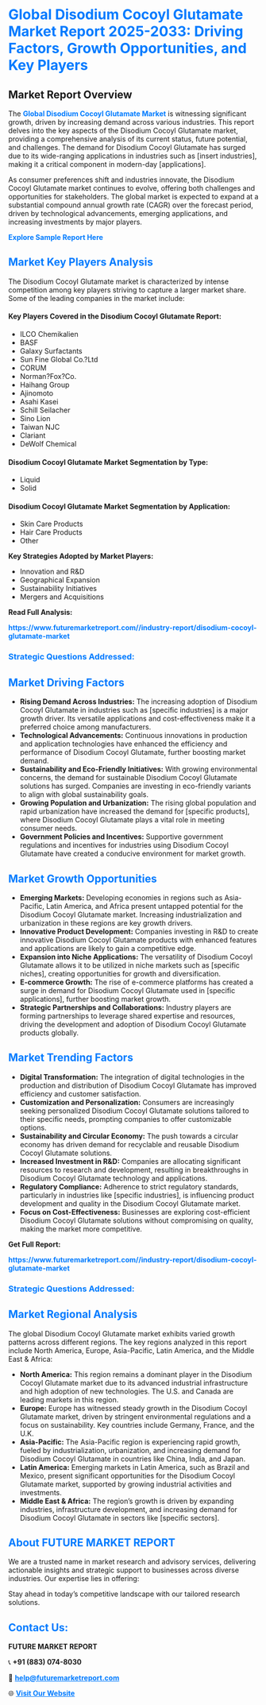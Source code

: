 <h1 style="color: #007BFF;">Global Disodium Cocoyl Glutamate Market Report 2025-2033: Driving Factors, Growth Opportunities, and Key Players</h1>

<section id="overview">
<h2>Market Report Overview</h2>
<p>The <a href="https://www.futuremarketreport.com//industry-report/disodium-cocoyl-glutamate-market" style="color: #007BFF; text-decoration: none;"><strong>Global Disodium Cocoyl Glutamate Market</strong></a> is witnessing significant growth, driven by increasing demand across various industries. This report delves into the key aspects of the Disodium Cocoyl Glutamate market, providing a comprehensive analysis of its current status, future potential, and challenges. The demand for Disodium Cocoyl Glutamate has surged due to its wide-ranging applications in industries such as [insert industries], making it a critical component in modern-day [applications].</p>
<p>As consumer preferences shift and industries innovate, the Disodium Cocoyl Glutamate market continues to evolve, offering both challenges and opportunities for stakeholders. The global market is expected to expand at a substantial compound annual growth rate (CAGR) over the forecast period, driven by technological advancements, emerging applications, and increasing investments by major players.</p>
</section>

<section id="overview">
<p><a href="https://www.futuremarketreport.com//request-sample/reportId=53471" style="color: #007BFF; text-decoration: none;"><strong>Explore Sample Report Here</strong></a></p>
</section>

<section id="key-players">
<h2 style="color: #007BFF;">Market Key Players Analysis</h2>
<p>The Disodium Cocoyl Glutamate market is characterized by intense competition among key players striving to capture a larger market share. Some of the leading companies in the market include:</p>
<h4>Key Players Covered in the Disodium Cocoyl Glutamate Report:</h4>
<ul><li>ILCO Chemikalien</li><li>BASF</li><li>Galaxy Surfactants</li><li>Sun Fine Global Co.?Ltd</li><li>CORUM</li><li>Norman?Fox?Co.</li><li>Haihang Group</li><li>Ajinomoto</li><li>Asahi Kasei</li><li>Schill Seilacher</li><li>Sino Lion</li><li>Taiwan NJC</li><li>Clariant</li><li>DeWolf Chemical</li></ul>
<h4>Disodium Cocoyl Glutamate Market Segmentation by Type:</h4>
<ul><li>Liquid</li><li>Solid</li></ul>

<h4>Disodium Cocoyl Glutamate Market Segmentation by Application:</h4>
<ul><li>Skin Care Products</li><li>Hair Care Products</li><li>Other</li></ul>
<p><strong>Key Strategies Adopted by Market Players:</strong></p>
<ul>
<li>Innovation and R&D</li>
<li>Geographical Expansion</li>
<li>Sustainability Initiatives</li>
<li>Mergers and Acquisitions</li>
</ul>
</section>

<section>
<p><strong>Read Full Analysis: </strong></p><a href="https://www.futuremarketreport.com//industry-report/disodium-cocoyl-glutamate-market" style="color: #007BFF; text-decoration: none;"><strong>https://www.futuremarketreport.com//industry-report/disodium-cocoyl-glutamate-market</strong></a>
<h3 style="color: #007BFF;">Strategic Questions Addressed:</h3>
</section>

<section id="driving-factors">
<h2 style="color: #007BFF;">Market Driving Factors</h2>
<ul>
<li><strong>Rising Demand Across Industries:</strong> The increasing adoption of Disodium Cocoyl Glutamate in industries such as [specific industries] is a major growth driver. Its versatile applications and cost-effectiveness make it a preferred choice among manufacturers.</li>
<li><strong>Technological Advancements:</strong> Continuous innovations in production and application technologies have enhanced the efficiency and performance of Disodium Cocoyl Glutamate, further boosting market demand.</li>
<li><strong>Sustainability and Eco-Friendly Initiatives:</strong> With growing environmental concerns, the demand for sustainable Disodium Cocoyl Glutamate solutions has surged. Companies are investing in eco-friendly variants to align with global sustainability goals.</li>
<li><strong>Growing Population and Urbanization:</strong> The rising global population and rapid urbanization have increased the demand for [specific products], where Disodium Cocoyl Glutamate plays a vital role in meeting consumer needs.</li>
<li><strong>Government Policies and Incentives:</strong> Supportive government regulations and incentives for industries using Disodium Cocoyl Glutamate have created a conducive environment for market growth.</li>
</ul>
</section>

<section id="growth-opportunities">
<h2 style="color: #007BFF;">Market Growth Opportunities</h2>
<ul>
<li><strong>Emerging Markets:</strong> Developing economies in regions such as Asia-Pacific, Latin America, and Africa present untapped potential for the Disodium Cocoyl Glutamate market. Increasing industrialization and urbanization in these regions are key growth drivers.</li>
<li><strong>Innovative Product Development:</strong> Companies investing in R&D to create innovative Disodium Cocoyl Glutamate products with enhanced features and applications are likely to gain a competitive edge.</li>
<li><strong>Expansion into Niche Applications:</strong> The versatility of Disodium Cocoyl Glutamate allows it to be utilized in niche markets such as [specific niches], creating opportunities for growth and diversification.</li>
<li><strong>E-commerce Growth:</strong> The rise of e-commerce platforms has created a surge in demand for Disodium Cocoyl Glutamate used in [specific applications], further boosting market growth.</li>
<li><strong>Strategic Partnerships and Collaborations:</strong> Industry players are forming partnerships to leverage shared expertise and resources, driving the development and adoption of Disodium Cocoyl Glutamate products globally.</li>
</ul>
</section>

<section id="trending-factors">
<h2 style="color: #007BFF;">Market Trending Factors</h2>
<ul>
<li><strong>Digital Transformation:</strong> The integration of digital technologies in the production and distribution of Disodium Cocoyl Glutamate has improved efficiency and customer satisfaction.</li>
<li><strong>Customization and Personalization:</strong> Consumers are increasingly seeking personalized Disodium Cocoyl Glutamate solutions tailored to their specific needs, prompting companies to offer customizable options.</li>
<li><strong>Sustainability and Circular Economy:</strong> The push towards a circular economy has driven demand for recyclable and reusable Disodium Cocoyl Glutamate solutions.</li>
<li><strong>Increased Investment in R&D:</strong> Companies are allocating significant resources to research and development, resulting in breakthroughs in Disodium Cocoyl Glutamate technology and applications.</li>
<li><strong>Regulatory Compliance:</strong> Adherence to strict regulatory standards, particularly in industries like [specific industries], is influencing product development and quality in the Disodium Cocoyl Glutamate market.</li>
<li><strong>Focus on Cost-Effectiveness:</strong> Businesses are exploring cost-efficient Disodium Cocoyl Glutamate solutions without compromising on quality, making the market more competitive.</li>
</ul>
</section>

<section>
<p><strong>Get Full Report: </strong></p><a href="https://www.futuremarketreport.com//industry-report/disodium-cocoyl-glutamate-market" style="color: #007BFF; text-decoration: none;"><strong>https://www.futuremarketreport.com//industry-report/disodium-cocoyl-glutamate-market</strong></a>
<h3 style="color: #007BFF;">Strategic Questions Addressed:</h3>
</section>


<section id="regional-analysis">
<h2 style="color: #007BFF;">Market Regional Analysis</h2>
<p>The global Disodium Cocoyl Glutamate market exhibits varied growth patterns across different regions. The key regions analyzed in this report include North America, Europe, Asia-Pacific, Latin America, and the Middle East & Africa:</p>
<ul>
<li><strong>North America:</strong> This region remains a dominant player in the Disodium Cocoyl Glutamate market due to its advanced industrial infrastructure and high adoption of new technologies. The U.S. and Canada are leading markets in this region.</li>
<li><strong>Europe:</strong> Europe has witnessed steady growth in the Disodium Cocoyl Glutamate market, driven by stringent environmental regulations and a focus on sustainability. Key countries include Germany, France, and the U.K.</li>
<li><strong>Asia-Pacific:</strong> The Asia-Pacific region is experiencing rapid growth, fueled by industrialization, urbanization, and increasing demand for Disodium Cocoyl Glutamate in countries like China, India, and Japan.</li>
<li><strong>Latin America:</strong> Emerging markets in Latin America, such as Brazil and Mexico, present significant opportunities for the Disodium Cocoyl Glutamate market, supported by growing industrial activities and investments.</li>
<li><strong>Middle East & Africa:</strong> The region’s growth is driven by expanding industries, infrastructure development, and increasing demand for Disodium Cocoyl Glutamate in sectors like [specific sectors].</li>
</ul>
</section>

<footer>
<h2 style="color: #007BFF;">About FUTURE MARKET REPORT</h2>
<p>We are a trusted name in market research and advisory services, delivering actionable insights and strategic support to businesses across diverse industries. Our expertise lies in offering:</p>

<p>Stay ahead in today’s competitive landscape with our tailored research solutions.</p>

<h2 style="color: #007BFF;">Contact Us:</h2>
<p><strong>FUTURE MARKET REPORT</strong></p>
<p>📞 <strong>+91 (883) 074-8030</strong></p>
<p>📧 <strong><a href="mailto:help@futuremarketreport.com" style="color: #007BFF;">help@futuremarketreport.com</a></strong></p>
<p>🌐 <strong><a href="https://www.futuremarketreport.com/" style="color: #007BFF;">Visit Our Website</a></strong></p>
</footer>